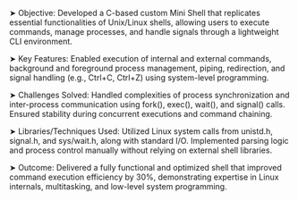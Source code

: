 ➤ Objective: Developed a C-based custom Mini Shell that replicates essential functionalities of Unix/Linux shells, allowing users to execute commands, manage processes, and handle signals through a lightweight CLI environment.

➤ Key Features: Enabled execution of internal and external commands, background and foreground process management, piping, redirection, and signal handling (e.g., Ctrl+C, Ctrl+Z) using system-level programming.

➤ Challenges Solved: Handled complexities of process synchronization and inter-process communication using fork(), exec(), wait(), and signal() calls. Ensured stability during concurrent executions and command chaining.

➤ Libraries/Techniques Used: Utilized Linux system calls from unistd.h, signal.h, and sys/wait.h, along with standard I/O. Implemented parsing logic and process control manually without relying on external shell libraries.

➤ Outcome: Delivered a fully functional and optimized shell that improved command execution efficiency by 30%, demonstrating expertise in Linux internals, multitasking, and low-level system programming.
